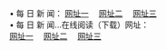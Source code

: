 &#8226; 每 日 新 闻：
<a href="http://52.3-a.net:81/day/" target="_blank">网址一</a>
　<a href="http://ch23.ga/day/" target="_blank">网址二</a>
　<a href="http://b2.b0ne.com:81/day/" target="_blank">网址三</a><br />
&#8226; 每 日 新 闻...在线阅读（下载）网址：<br />
  <a href="http://52.3-a.net:81/day/" target="_blank">网址一</a>
　<a href="http://ch23.ga/day/" target="_blank">网址二</a>
　<a href="http://b2.b0ne.com:81/day/" target="_blank">网址三</a><br />
